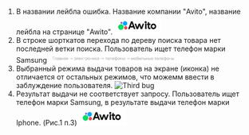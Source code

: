 1. В названии лейбла ошибка. Название компании "Avito", название лейбла на странице "Awito". ![First bug](https://github.com/zapletin-dk/Avito-tech_QA-trainee-assignment/raw/main/images/Awito.jpg)
2. В строке шорткатов перехода по дереву поиска товара нет последней ветки поиска. Пользователь ищет телефон марки Samsung ![Second bug](https://github.com/zapletin-dk/Avito-tech_QA-trainee-assignment/raw/main/images/Finder_path_tree.jpg)
3. Выбранный режима выдачи товаров на экране (иконка) не отличается от остальных режимов, что можемм ввести в заблуждение пользователя. ![Third bug](https://github.com/zapletin-dk/Avito-tech_QA-trainee-assignment/raw/main/imagesDeceptive_toolbar.jpg)
4. Результат выдачи не соответствует запросу. Пользователь ищет телефон марки Samsung, в результате выдачи телефон марки Iphone. (Рис.1 п.3) ![Third bug](https://github.com/zapletin-dk/Avito-tech_QA-trainee-assignment/raw/main/images/Awito.jpg)
